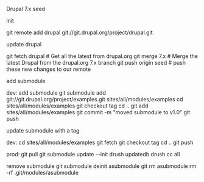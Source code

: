 Drupal 7.x seed

init

git remote add drupal git://git.drupal.org/project/drupal.git

update drupal

git fetch drupal  # Get all the latest from drupal.org
git merge 7.x    # Merge the latest Drupal from the drupal.org 7.x branch
git push origin seed   # push these new changes to our remote


add submodule

dev:
add submodule
git submodule add git://git.drupal.org/project/examples.git sites/all/modules/examples
cd sites/all/modules/examples
git checkout tag
cd ..
git add sites/all/modules/examples
git commit -m "moved submodule to v1.0"
git push

update submodule with a tag

dev:
cd sites/all/modules/examples
git fetch
git checkout tag
cd ..
git push

prod:
git pull
git submodule update --init
drush updatedb
drush cc all


remove submodule
git submodule deinit asubmodule
git rm asubmodule
rm -rf .git/modules/asubmodule

